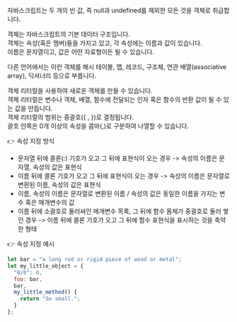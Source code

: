 자바스크립트는 두 개의 빈 값, 즉 null과 undefined를 제외한 모든 것을 객체로 취급합니다.  

객체는 자바스크립트의 기본 데이터 구조입니다.  
객체는 속성(혹은 멤버)들을 가지고 있고, 각 속성에는 이름과 값이 있습니다.  
이름은 문자열이고, 값은 어떤 자료형이든 될 수 있습니다.  

다른 언어에서는 이런 객체를 해시 테이블, 맵, 레코드, 구조체, 연관 배열(associative array), 딕셔너리 등으로 부릅니다.  

객체 리터럴을 사용하여 새로운 객체를 만들 수 있습니다.  
객체 리터럴은 변수나 객체, 배열, 함수에 전달되는 인자 혹은 함수의 반환 값이 될 수 있는 값을 만듭니다.  
객체 리터럴의 범위는 중괄호({ , })로 결정됩니다.  
괄호 안쪽은 0개 이상의 속성을 콤마(,)로 구분하여 나열할 수 있습니다.

👉 속성 지정 방식
+ 문자열 뒤에 콜론(:) 기호가 오고 그 뒤에 표현식이 오는 경우 -> 속성의 이름은 문자열, 속성의 값은 표현식
+ 이름 뒤에 콜론 기호가 오고 그 뒤에 표현식이 오는 경우 -> 속성의 이름은 문자열로 변환된 이름, 속성의 값은 표현식
+ 이름, 속성의 이름은 문자열로 변환된 이름 / 속성의 값은 동일한 이름을 가지는 변수 혹은 매개변수의 값
+ 이름 뒤에 소괄호로 둘러싸인 매개변수 목록, 그 뒤에 함수 몸체가 중괄호로 둘러 쌓인 경우 
-> 이름 뒤에 콜론 기호가 오고 그 뒤에 함수 표현식을 표시하는 것을 축약한 형태  

👉 속성 지정 예시
```js
let bar = "a long rod or rigid piece of wood or metal";
let my_little_object = {
  "0/0": 0,
  foo: bar,
  bar,
  my_little_method() {
    return "So small.";
  }
};

```